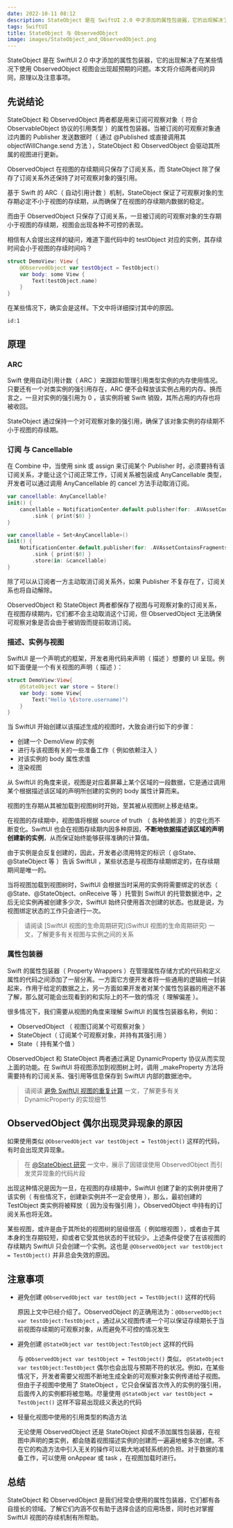 ```yaml
---
date: 2022-10-11 08:12
description: StateObject 是在 SwiftUI 2.0 中才添加的属性包装器，它的出现解决了在某些情况下使用 ObservedObject 视图会出现超预期的问题。本文将介绍两者间的异同，原理以及注意事项。
tags: SwiftUI
title: StateObject 与 ObservedObject
image: images/StateObject_and_ObservedObject.png
---
```

StateObject 是在 SwiftUI 2.0 中才添加的属性包装器，它的出现解决了在某些情况下使用 ObservedObject 视图会出现超预期的问题。本文将介绍两者间的异同，原理以及注意事项。

## 先说结论

StateObject 和 ObservedObject 两者都是用来订阅可观察对象（ 符合 ObservableObject 协议的引用类型 ）的属性包装器。当被订阅的可观察对象通过内置的 Publisher 发送数据时（ 通过 @Published 或直接调用其 objectWillChange.send 方法 ），StateObject 和 ObservedObject 会驱动其所属的视图进行更新。

ObservedObject 在视图的存续期间只保存了订阅关系，而 StateObject 除了保存了订阅关系外还保持了对可观察对象的强引用。

基于 Swift 的 ARC（ 自动引用计数 ）机制，StateObject 保证了可观察对象的生存期必定不小于视图的存续期，从而确保了在视图的存续期内数据的稳定。

而由于 ObservedObject 只保存了订阅关系，一旦被订阅的可观察对象的生存期小于视图的存续期，视图会出现各种不可控的表现。

相信有人会提出这样的疑问，难道下面代码中的 testObject 对应的实例，其存续时间会小于视图的存续时间吗？

```swift
struct DemoView: View {
    @ObservedObject var testObject = TestObject()
    var body: some View {
        Text(testObject.name)
    }
}
```

在某些情况下，确实会是这样。下文中将详细探讨其中的原因。

```responser
id:1
```

## 原理

### ARC

Swift 使用自动引用计数（ ARC ）来跟踪和管理引用类型实例的内存使用情况。只要还有一个对类实例的强引用存在，ARC 便不会释放该实例占用的内存。换而言之，一旦对实例的强引用为 0 ，该实例将被 Swift 销毁，其所占用的内存也将被收回。

StateObject 通过保持一个对可观察对象的强引用，确保了该对象实例的存续期不小于视图的存续期。

### 订阅 与 Cancellable

在 Combine 中，当使用 sink 或 assign 来订阅某个 Publisher 时，必须要持有该订阅关系，才能让这个订阅正常工作，订阅关系被包装成 AnyCancellable 类型，开发者可以通过调用 AnyCancellable 的 cancel 方法手动取消订阅。

```swift
var cancellable: AnyCancellable?
init() {
    cancellable = NotificationCenter.default.publisher(for: .AVAssetContainsFragmentsDidChange)
        .sink { print($0) }
}

var cancellable = Set<AnyCancellable>()
init() {
    NotificationCenter.default.publisher(for: .AVAssetContainsFragmentsDidChange)
        .sink { print($0) }
        .store(in: &cancellable)
}
```

除了可以从订阅者一方主动取消订阅关系外，如果 Publisher 不复存在了，订阅关系也将自动解除。

ObservedObject 和 StateObject 两者都保存了视图与可观察对象的订阅关系，在视图存续期内，它们都不会主动取消这个订阅，但 ObservedObject 无法确保可观察对象是否会由于被销毁而提前取消订阅。

### 描述、实例与视图

SwiftUI 是一个声明式的框架，开发者用代码来声明（ 描述 ）想要的 UI 呈现。例如下面便是一个有关视图的声明（ 描述 ）：

```swift
struct DemoView:View{
    @StateObject var store = Store()
    var body: some View{
        Text("Hello \(store.username)")
    }
}
```

当 SwiftUI 开始创建以该描述生成的视图时，大致会进行如下的步骤：

* 创建一个 DemoView 的实例
* 进行与该视图有关的一些准备工作（ 例如依赖注入 ）
* 对该实例的 body 属性求值
* 渲染视图

从 SwiftUI 的角度来说，视图是对应着屏幕上某个区域的一段数据，它是通过调用某个根据描述该区域的声明所创建的实例的 body 属性计算而来。

视图的生存期从其被加载到视图树时开始，至其被从视图树上移走结束。

在视图的存续期中，视图值将根据 source of truth （ 各种依赖源 ）的变化而不断变化。SwiftUI 也会在视图存续期内因多种原因，**不断地依据描述该区域的声明创建新的实例**，从而保证始终能够获得准确的计算值。

由于实例是会反复创建的，因此，开发者必须用特定的标识（ @State、@StateObject 等 ）告诉 SwiftUI ，某些状态是与视图存续期绑定的，在存续期期间是唯一的。

当将视图加载到视图树时，SwiftUI 会根据当时采用的实例将需要绑定的状态（  @State、@StateObject、onReceive 等 ）托管到 SwiftUI 的托管数据池中，之后无论实例再被创建多少次，SwiftUI 始终只使用首次创建的状态。也就是说，为视图绑定状态的工作只会进行一次。

> 请阅读 [SwiftUI 视图的生命周期研究](SwiftUI 视图的生命周期研究) 一文，了解更多有关视图与实例之间的关系

### 属性包装器

Swift 的属性包装器（ Property Wrappers ）在管理属性存储方式的代码和定义属性的代码之间添加了一层分离。一方面它方便开发者将一些通用的逻辑统一封装起来，作用于给定的数据之上，另一方面如果开发者对某个属性包装器的用途不甚了解，那么就可能会出现看到的和实际上的不一致的情况（ 理解偏差 ）。

很多情况下，我们需要从视图的角度来理解 SwiftUI 的属性包装器名称，例如：

* ObservedObject （ 视图订阅某个可观察对象 ）
* StateObject（ 订阅某个可观察对象，并持有其强引用 ）
* State（ 持有某个值 ）

ObservedObject 和 StateObject 两者通过满足 DynamicProperty 协议从而实现上面的功能。在 SwiftUI 将视图添加到视图树上时，调用 _makeProperty 方法将需要持有的订阅关系、强引用等信息保存到 SwiftUI 内部的数据池中。

> 请阅读 [避免 SwiftUI 视图的重复计算](https://www.fatbobman.com/posts/avoid_repeated_calculations_of_SwiftUI_views/) 一文，了解更多有关 DynamicProperty 的实现细节

## ObservedObject 偶尔出现灵异现象的原因

如果使用类似 `@ObservedObject var testObject = TestObject()` 这样的代码，有时会出现灵异现象。

> 在 [@StateObject 研究](https://www.fatbobman.com/posts/stateobject/) 一文中，展示了因错误使用 ObservedObject 而引发灵异现象的代码片段

出现这种情况是因为一旦，在视图的存续期中，SwiftUI 创建了新的实例并使用了该实例（ 有些情况下，创建新实例并不一定会使用 ），那么，最初创建的 TestObject 类实例将被释放（ 因为没有强引用 ），ObservedObject 中持有的订阅关系也将无效。

某些视图，或许是由于其所处的视图树的层级很高（ 例如根视图 ），或者由于其本身的生存期较短，抑或者它受其他状态的干扰较少。上述条件促使了在该视图的存续期内 SwiftUI 只会创建一个实例。这也是 `@ObservedObject var testObject = TestObject()` 并非总会失效的原因。

## 注意事项

* 避免创建 `@ObservedObject var testObject = TestObject()` 这样的代码

  原因上文中已经介绍了。ObservedObject 的正确用法为：`@ObservedObject var testObject:TestObject` 。通过从父视图传递一个可以保证存续期长于当前视图存续期的可观察对象，从而避免不可控的情况发生

* 避免创建 `@StateObject var testObject:TestObject` 这样的代码

  与 `@ObservedObject var testObject = TestObject()` 类似， `@StateObject var testObject:TestObject` 偶尔也会出现与预期不符的状况。例如，在某些情况下，开发者需要父视图不断地生成全新的可观察对象实例传递给子视图。但由于子视图中使用了 StateObject ，它只会保留首次传入的实例的强引用，后面传入的实例都将被忽略。尽量使用 `@StateObject var testObject = TestObject()` 这样不容易出现歧义表达的代码

* 轻量化视图中使用的引用类型的构造方法

  无论使用 ObservedObject 还是 StateObject 抑或不添加属性包装器，在视图中声明的类实例，都会随着视图描述实例的创建而一遍遍地被多次创建。不在它的构造方法中引入无关的操作可以极大地减轻系统的负担。对于数据的准备工作，可以使用 onAppear 或 task ，在视图加载时进行。

## 总结

StateObject 和 ObservedObject 是我们经常会使用的属性包装器，它们都有各自擅长的领域。了解它们内涵不仅有助于选择合适的应用场景，同时也对掌握 SwiftUI 视图的存续机制有所帮助。

